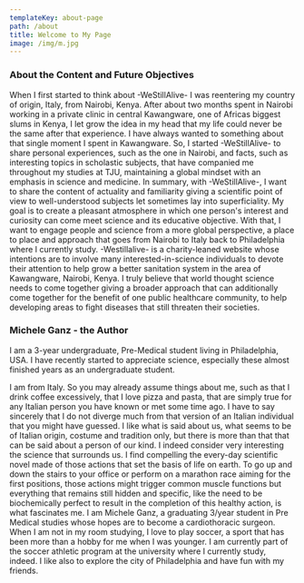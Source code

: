```yaml
---
templateKey: about-page
path: /about
title: Welcome to My Page
image: /img/m.jpg
---
```

### About the Content and Future Objectives

When I first started to think about -WeStillAlive- I was reentering my country of origin, Italy, from Nairobi, Kenya.
After about two months spent in Nairobi working in a private clinic in central Kawangware, one of Africas biggest slums in Kenya, I let grow the idea in my head that my life could never be the same after that experience. I have always wanted to something about that single moment I spent in Kawangware.
So, I started -WeStillAlive- to share personal experiences, such as the one in Nairobi, and facts, such as interesting topics in scholastic subjects, that have companied me throughout my studies at TJU, maintaining a global mindset with an emphasis in science and medicine.
In summary, with -WeStillAlive-, I want to share the content of actuality and familiarity giving a scientific point of view to well-understood subjects let sometimes lay into superficiality. My goal is to create a pleasant atmosphere in which one person's interest and curiosity can come meet science and its educative objective. With that, I want to engage people and science from a more global perspective, a place to place and approach that goes from Nairobi to Italy back to Philadelphia where I currently study.
-Westillalive- is a charity-leaned website whose intentions are to involve many interested-in-science individuals to devote their attention to help grow a better sanitation system in the area of Kawangware, Nairobi, Kenya.
I truly believe that world thought science needs to come together giving a broader approach that can additionally come together for the benefit of one public healthcare community, to help developing areas to fight diseases that still threaten their societies.

### Michele Ganz - the Author

 I am a 3-year undergraduate, Pre-Medical student living in Philadelphia, USA. I have recently started to appreciate science, especially these almost finished years as an undergraduate student. 

I am from Italy. So you may already assume things about me, such as that I drink coffee excessively, that I love pizza and pasta, that are simply true for any Italian person you have known or met some time ago. I have to say sincerely that I do not diverge much from that version of an Italian individual that you might have guessed. I like what is said about us, what seems to be of Italian origin, costume and tradition only, but there is more than that that can be said about a person of our kind. 
I indeed consider very interesting the science that surrounds us. I find compelling the every-day scientific novel made of those actions that set the basis of life on earth. To go up and down the stairs to your office or perform on a marathon race aiming for the first positions, those actions might trigger common muscle functions but everything that remains still hidden and specific, like the need to be biochemically perfect to result in the completion of this healthy action, is what fascinates me.
I am Michele Ganz, a graduating 3/year student in Pre Medical studies whose hopes are to become a cardiothoracic surgeon. When I am not in my room studying, I love to play soccer, a sport that has been more than a hobby for me when I was younger. I am currently part of the soccer athletic program at the university where I currently study, indeed. I like also to explore the city of Philadelphia and have fun with my friends.